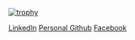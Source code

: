 [![trophy](https://github-profile-trophy.vercel.app/?username=lan17)](https://github.com/ryo-ma/github-profile-trophy)

[LinkedIn](https://www.linkedin.com/in/levneiman/)
[Personal Github](https://github.com/lan17)
[Facebook](https://www.facebook.com/pr0metheus)
